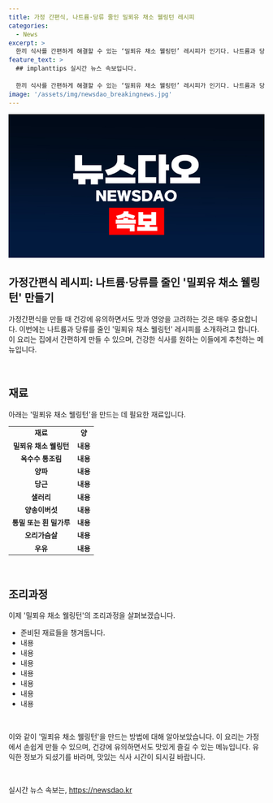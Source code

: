 ```yaml
---
title: 가정 간편식, 나트륨·당류 줄인 밀푀유 채소 웰링턴 레시피
categories:
  - News
excerpt: >
  한끼 식사를 간편하게 해결할 수 있는 ‘밀푀유 채소 웰링턴’ 레시피가 인기다. 나트륨과 당류를 줄인 건강한 간편식이라는데, 이 요리의 매력과 효과를 알아보자.
feature_text: >
  ## implanttips 실시간 뉴스 속보입니다.

  한끼 식사를 간편하게 해결할 수 있는 ‘밀푀유 채소 웰링턴’ 레시피가 인기다. 나트륨과 당류를 줄인 건강한 간편식이라는데, 이 요리의 매력과 효과를 알아보자.
image: '/assets/img/newsdao_breakingnews.jpg'
---
```


<p><img src="/assets/img/newsdao_breakingnews.jpg" alt="implanttips 속보" /></p>

<h2>가정간편식 레시피: 나트륨·당류를 줄인 '밀푀유 채소 웰링턴' 만들기</h2>

<p>가정간편식을 만들 때 건강에 유의하면서도 맛과 영양을 고려하는 것은 매우 중요합니다. 이번에는 나트륨과 당류를 줄인 '밀푀유 채소 웰링턴' 레시피를 소개하려고 합니다. 이 요리는 집에서 간편하게 만들 수 있으며, 건강한 식사를 원하는 이들에게 추천하는 메뉴입니다.</p>

<p data-ke-size="size16">&nbsp;</p>

<h2 data-ke-size="size26">재료</h2>

<p data-ke-size="size16">아래는 '밀푀유 채소 웰링턴'을 만드는 데 필요한 재료입니다.</p>

<table>
  <tr>
    <td style="text-align: center; height: 17px;"><b>재료</b></td>
    <td style="text-align: center; height: 17px;"><b>양</b></td>
  </tr>
  <tr>
    <td style="text-align: center; height: 17px;"><b>밀푀유 채소 웰링턴</b></td>
    <td style="text-align: center; height: 17px;"><b>내용</b></td>
  </tr>
  <tr>
    <td style="text-align: center; height: 17px;"><b>옥수수 통조림</b></td>
    <td style="text-align: center; height: 17px;"><b>내용</b></td>
  </tr>
  <tr>
    <td style="text-align: center; height: 17px;"><b>양파</b></td>
    <td style="text-align: center; height: 17px;"><b>내용</b></td>
  </tr>
  <tr>
    <td style="text-align: center; height: 17px;"><b>당근</b></td>
    <td style="text-align: center; height: 17px;"><b>내용</b></td>
  </tr>
  <tr>
    <td style="text-align: center; height: 17px;"><b>샐러리</b></td>
    <td style="text-align: center; height: 17px;"><b>내용</b></td>
  </tr>
  <tr>
    <td style="text-align: center; height: 17px;"><b>양송이버섯</b></td>
    <td style="text-align: center; height: 17px;"><b>내용</b></td>
  </tr>
  <tr>
    <td style="text-align: center; height: 17px;"><b>통밀 또는 흰 밀가루</b></td>
    <td style="text-align: center; height: 17px;"><b>내용</b></td>
  </tr>
  <tr>
    <td style="text-align: center; height: 17px;"><b>오리가슴살</b></td>
    <td style="text-align: center; height: 17px;"><b>내용</b></td>
  </tr>
  <tr>
    <td style="text-align: center; height: 17px;"><b>우유</b></td>
    <td style="text-align: center; height: 17px;"><b>내용</b></td>
  </tr>
</table>

<p data-ke-size="size16">&nbsp;</p>

<h2 data-ke-size="size26">조리과정</h2>

<p data-ke-size="size16">이제 '밀푀유 채소 웰링턴'의 조리과정을 살펴보겠습니다.</p>

<ul>
  <li>준비된 재료들을 챙겨둡니다.</li>
  <li>내용</li>
  <li>내용</li>
  <li>내용</li>
  <li>내용</li>
  <li>내용</li>
  <li>내용</li>
  <li>내용</li>
</ul>

<p data-ke-size="size16">&nbsp;</p>

<p>이와 같이 '밀푀유 채소 웰링턴'을 만드는 방법에 대해 알아보았습니다. 이 요리는 가정에서 손쉽게 만들 수 있으며, 건강에 유의하면서도 맛있게 즐길 수 있는 메뉴입니다. 유익한 정보가 되셨기를 바라며, 맛있는 식사 시간이 되시길 바랍니다.</p>

<p data-ke-size="size16">&nbsp;</p>
실시간 뉴스 속보는, <a href="https://newsdao.kr" rel="dofollow">https://newsdao.kr</a>


